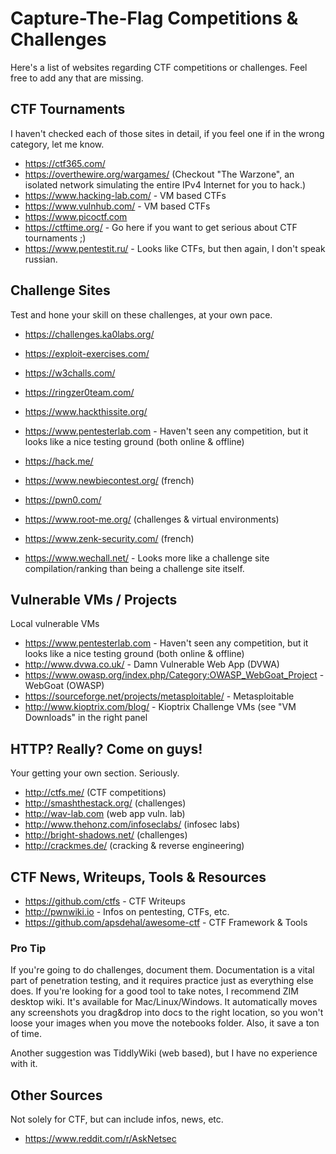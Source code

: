 # Capture-The-Flag Competitions & Challenges

Here's a list of websites regarding CTF competitions or challenges. Feel free to add any that are missing.

## CTF Tournaments

I haven't checked each of those sites in detail, if you feel one if in the wrong category, let me know.

  * https://ctf365.com/
  * https://overthewire.org/wargames/ (Checkout "The Warzone", an isolated network simulating the entire IPv4 Internet for you to hack.)
  * https://www.hacking-lab.com/ - VM based CTFs
  * https://www.vulnhub.com/ - VM based CTFs
  * https://www.picoctf.com
  * https://ctftime.org/ - Go here if you want to get serious about CTF tournaments ;)
  * https://www.pentestit.ru/ - Looks like CTFs, but then again, I don't speak russian.


## Challenge Sites

Test and hone your skill on these challenges, at your own pace.

  * https://challenges.ka0labs.org/
  * https://exploit-exercises.com/
  * https://w3challs.com/
  * https://ringzer0team.com/
  * https://www.hackthissite.org/
  * https://www.pentesterlab.com - Haven't seen any competition, but it looks like a nice testing ground (both online & offline)
  * https://hack.me/
  * https://www.newbiecontest.org/ (french)
  * https://pwn0.com/
  * https://www.root-me.org/ (challenges & virtual environments)
  * https://www.zenk-security.com/ (french)

  * https://www.wechall.net/ - Looks more like a challenge site compilation/ranking than being a challenge site itself.

## Vulnerable VMs / Projects

Local vulnerable VMs

  * https://www.pentesterlab.com - Haven't seen any competition, but it looks like a nice testing ground (both online & offline)
  * http://www.dvwa.co.uk/ - Damn Vulnerable Web App (DVWA)
  * https://www.owasp.org/index.php/Category:OWASP_WebGoat_Project - WebGoat (OWASP) 
  * https://sourceforge.net/projects/metasploitable/ - Metasploitable
  * http://www.kioptrix.com/blog/ - Kioptrix Challenge VMs (see "VM Downloads" in the right panel

## HTTP? Really? Come on guys!

Your getting your own section. Seriously.

  * http://ctfs.me/ (CTF competitions)
  * http://smashthestack.org/ (challenges)
  * http://wav-lab.com (web app vuln. lab)
  * http://www.thehonz.com/infoseclabs/ (infosec labs)
  * http://bright-shadows.net/ (challenges)
  * http://crackmes.de/ (cracking & reverse engineering)


## CTF News, Writeups, Tools & Resources

  * https://github.com/ctfs - CTF Writeups
  * http://pwnwiki.io - Infos on pentesting, CTFs, etc.
  * https://github.com/apsdehal/awesome-ctf - CTF Framework & Tools


### Pro Tip

If you're going to do challenges, document them. Documentation is a vital part of penetration testing, and it requires practice just as everything else does. If you're looking for a good tool to take notes, I recommend ZIM desktop wiki. It's available for Mac/Linux/Windows. It automatically moves any screenshots you drag&drop into docs to the right location, so you won't loose your images when you move the notebooks folder. Also, it save a ton of time.

Another suggestion was TiddlyWiki (web based), but I have no experience with it.

## Other Sources

Not solely for CTF, but can include infos, news, etc.

  * https://www.reddit.com/r/AskNetsec



